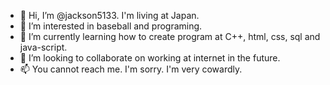 - 👋 Hi, I’m @jackson5133. I'm living at Japan.
- 👀 I’m interested in baseball and programing.
- 🌱 I’m currently learning how to create program at C++, html, css, sql and java-script.
- 💞️ I’m looking to collaborate on working at internet in the future.
- 📫 You cannot reach me. I'm sorry. I'm very cowardly.

<!---
jackson5133/jackson5133 is a ✨ special ✨ repository because its `README.md` (this file) appears on your GitHub profile.
You can click the Preview link to take a look at your changes.
--->
